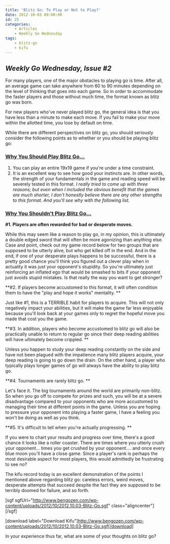 ```yaml
---
title: 'Blitz Go: To Play or Not to Play?'
date: 2012-10-03 09:00:00
id: 25
categories:
	- Articles
	- Weekly Go Wednesday
tags:
	- blitz-go
	- kifu
---
```


## _Weekly Go Wednesday, Issue #2_

For many players, one of the major obstacles to playing go is time. After all, an average game can take anywhere from 60 to 90 minutes depending on the level of thinking that goes into each game. So in order to accommodate the faster players and those without much time, the format known as blitz go was born.

For new players who've never played blitz go, the general idea is that you have less than a minute to make each move. If you fail to make your move within the allotted time, you lose by default on time.

While there are different perspectives on blitz go, you should seriously consider the following points as to whether or you should be playing blitz go:

<!--more-->

### <span style="text-decoration: underline;">Why You Should Play Blitz Go...</span>

1.  You can play an entire 19x19 game if you're under a time constraint.
2.  It is an excellent way to see how good your instincts are. In other words, the strength of your fundamentals in the game and reading speed will be severely tested in this format.
_I really tried to come up with three reasons; but even when I included the obvious benefit that the games are much shorter, I don't honestly believe there are any other strengths to this format. And you'll see why with the following list._

### <span style="text-decoration: underline;">Why You Shouldn't Play Blitz Go...</span>

**#1\. Players are often rewarded for bad or desperate moves.**

While this may seem like a reason to play go, in my opinion, this is ultimately a double edged sword that will often be more agonizing than anything else. Case and point, check out my game record below for two groups that are supposed to be utterly alive, but who get killed off in the end. And in the end, if one of your desperate plays happens to be successful, there is a pretty good chance you'll think you figured out a clever play when in actuality it was just your opponent's stupidity. So you're ultimately just reinforcing an inflated ego that would be smashed to bits if your opponent just avoids stupid mistakes. Is that really the way you want to get stronger?

**#2\. If players become accustomed to this format, it will often condition them to have the "play and hope it works" mentality. **

Just like #1, this is a TERRIBLE habit for players to acquire. This will not only negatively impact your abilities, but it will make the game far less enjoyable because you'll look back at your games only to regret the hopeful move you made that cost you the game.

**#3\. In addition, players who become accustomed to blitz go will also be practically unable to return to regular go since their deep reading abilities will have ultimately become crippled. **

Unless you happen to study your deep reading constantly on the side and have not been plagued with the impatience many blitz players acquire, your deep reading is going to go down the drain. On the other hand, a player who typically plays longer games of go will always have the ability to play blitz go.

**#4\. Tournaments are rarely blitz go. **

Let's face it. The big tournaments around the world are primarily non-blitz. So when you go off to compete for prizes and such, you will be at a severe disadvantage compared to your opponents who are more accustomed to managing their time at different points in the game. Unless you are hoping to pressure your opponent into playing a faster game, I have a feeling you won't be doing as well as you think.

**#5\. It's difficult to tell when you're actually progressing. **

If you were to chart your results and progress over time, there's a good chance it looks like a roller coaster. There are times where you utterly crush your opponent... times you get crushed by your opponent.... and once every blue moon you'll have a close game. Since a player's rank is perhaps the most desirable aspect for most players, this would admittedly be frustrating to see no?

The kifu record today is an excellent demonstration of the points I mentioned above regarding blitz go: careless errors, weird moves, desperate attempts that succeed despite the fact they are supposed to be terribly doomed for failure, and so forth.

[sgf sgfUrl="http://www.bengozen.com/wp-content/uploads/2012/10/2012.10.03-Blitz-Go.sgf" class="aligncenter"][/sgf]

[download label="Download Kifu"]http://www.bengozen.com/wp-content/uploads/2012/10/2012.10.03-Blitz-Go.sgf[/download]

In your experience thus far, what are some of your thoughts on blitz go?